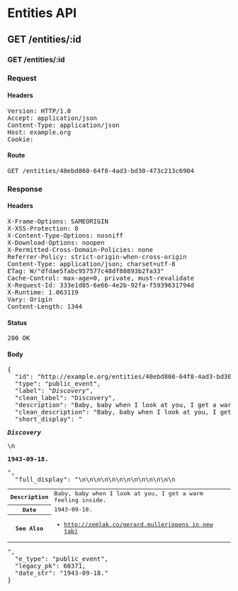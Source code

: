 # Entities API



## GET /entities/:id

### GET /entities/:id
### Request

#### Headers

<pre>Version: HTTP/1.0
Accept: application/json
Content-Type: application/json
Host: example.org
Cookie: </pre>

#### Route

<pre>GET /entities/40ebd860-64f8-4ad3-bd30-473c213c6904</pre>

### Response

#### Headers

<pre>X-Frame-Options: SAMEORIGIN
X-XSS-Protection: 0
X-Content-Type-Options: nosniff
X-Download-Options: noopen
X-Permitted-Cross-Domain-Policies: none
Referrer-Policy: strict-origin-when-cross-origin
Content-Type: application/json; charset=utf-8
ETag: W/&quot;dfdae5fabc957577c48df80893b2fa33&quot;
Cache-Control: max-age=0, private, must-revalidate
X-Request-Id: 333e1d85-6e66-4e2b-92fa-f5939631794d
X-Runtime: 1.063119
Vary: Origin
Content-Length: 1344</pre>

#### Status

<pre>200 OK</pre>

#### Body

<pre>{
  "id": "http://example.org/entities/40ebd860-64f8-4ad3-bd30-473c213c6904",
  "type": "public_event",
  "label": "<i>Discovery</i>",
  "clean_label": "Discovery",
  "description": "Baby, baby when I look at you, I get a warm feeling inside.",
  "clean_description": "Baby, baby when I look at you, I get a warm feeling inside.",
  "short_display": "<section><p><strong><i>Discovery</i></strong></p>\n<p><strong>1943-09-18.</strong></p></section>",
  "full_display": "<table>\n<tr>\n<th scope=\"row\">Description</th>\n<td>Baby, baby when I look at you, I get a warm feeling inside.</td>\n</tr>\n<tr>\n<th scope=\"row\">Date</th>\n<td>1943-09-18.</td>\n</tr>\n<tr>\n<th scope=\"row\">See Also</th>\n<td><ul><li><a href=\"http://zemlak.co/gerard.muller\" target=\"_blank\" rel=\"noopener\">http://zemlak.co/gerard.muller<span>(opens in new tab)</span></a></li></ul></td>\n</tr>\n</table>",
  "e_type": "public_event",
  "legacy_pk": 60371,
  "date_str": "1943-09-18."
}</pre>
